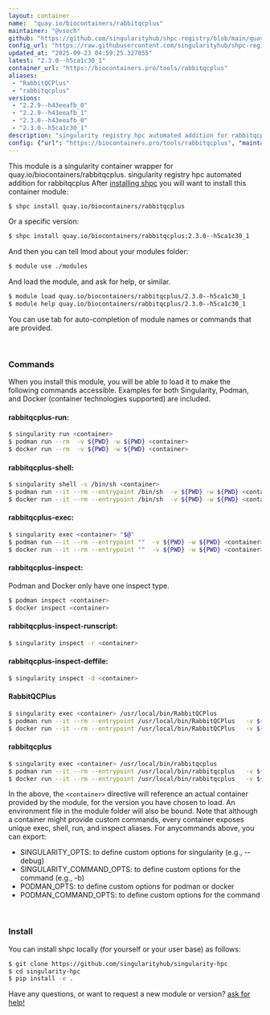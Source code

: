 ```yaml
---
layout: container
name:  "quay.io/biocontainers/rabbitqcplus"
maintainer: "@vsoch"
github: "https://github.com/singularityhub/shpc-registry/blob/main/quay.io/biocontainers/rabbitqcplus/container.yaml"
config_url: "https://raw.githubusercontent.com/singularityhub/shpc-registry/main/quay.io/biocontainers/rabbitqcplus/container.yaml"
updated_at: "2025-09-23 04:59:25.327055"
latest: "2.3.0--h5ca1c30_1"
container_url: "https://biocontainers.pro/tools/rabbitqcplus"
aliases:
 - "RabbitQCPlus"
 - "rabbitqcplus"
versions:
 - "2.2.9--h43eeafb_0"
 - "2.2.9--h43eeafb_1"
 - "2.3.0--h43eeafb_0"
 - "2.3.0--h5ca1c30_1"
description: "singularity registry hpc automated addition for rabbitqcplus"
config: {"url": "https://biocontainers.pro/tools/rabbitqcplus", "maintainer": "@vsoch", "description": "singularity registry hpc automated addition for rabbitqcplus", "latest": {"2.3.0--h5ca1c30_1": "sha256:b1429cd46fe7e9d933643453d8b52f65107918456b2a8b8df151963b807d6fa6"}, "tags": {"2.2.9--h43eeafb_0": "sha256:f51b039b364284aa991e2be51dc9478633cfe395a1fbc47b0abd5347cfde58f9", "2.2.9--h43eeafb_1": "sha256:1c9b8c4b585ad58016b8ebcd2772fe016d090927d85ede84ec5fccc72e4d4c98", "2.3.0--h43eeafb_0": "sha256:321456874f9f938db1eb979abdb99ce12fba7661e6aa1e8180dc253fdd36f657", "2.3.0--h5ca1c30_1": "sha256:b1429cd46fe7e9d933643453d8b52f65107918456b2a8b8df151963b807d6fa6"}, "docker": "quay.io/biocontainers/rabbitqcplus", "aliases": {"RabbitQCPlus": "/usr/local/bin/RabbitQCPlus", "rabbitqcplus": "/usr/local/bin/rabbitqcplus"}}
---
```


This module is a singularity container wrapper for quay.io/biocontainers/rabbitqcplus.
singularity registry hpc automated addition for rabbitqcplus
After [installing shpc](#install) you will want to install this container module:


```bash
$ shpc install quay.io/biocontainers/rabbitqcplus
```

Or a specific version:

```bash
$ shpc install quay.io/biocontainers/rabbitqcplus:2.3.0--h5ca1c30_1
```

And then you can tell lmod about your modules folder:

```bash
$ module use ./modules
```

And load the module, and ask for help, or similar.

```bash
$ module load quay.io/biocontainers/rabbitqcplus/2.3.0--h5ca1c30_1
$ module help quay.io/biocontainers/rabbitqcplus/2.3.0--h5ca1c30_1
```

You can use tab for auto-completion of module names or commands that are provided.

<br>

### Commands

When you install this module, you will be able to load it to make the following commands accessible.
Examples for both Singularity, Podman, and Docker (container technologies supported) are included.

#### rabbitqcplus-run:

```bash
$ singularity run <container>
$ podman run --rm  -v ${PWD} -w ${PWD} <container>
$ docker run --rm  -v ${PWD} -w ${PWD} <container>
```

#### rabbitqcplus-shell:

```bash
$ singularity shell -s /bin/sh <container>
$ podman run --it --rm --entrypoint /bin/sh  -v ${PWD} -w ${PWD} <container>
$ docker run --it --rm --entrypoint /bin/sh  -v ${PWD} -w ${PWD} <container>
```

#### rabbitqcplus-exec:

```bash
$ singularity exec <container> "$@"
$ podman run --it --rm --entrypoint ""  -v ${PWD} -w ${PWD} <container> "$@"
$ docker run --it --rm --entrypoint ""  -v ${PWD} -w ${PWD} <container> "$@"
```

#### rabbitqcplus-inspect:

Podman and Docker only have one inspect type.

```bash
$ podman inspect <container>
$ docker inspect <container>
```

#### rabbitqcplus-inspect-runscript:

```bash
$ singularity inspect -r <container>
```

#### rabbitqcplus-inspect-deffile:

```bash
$ singularity inspect -d <container>
```


#### RabbitQCPlus

```bash
$ singularity exec <container> /usr/local/bin/RabbitQCPlus
$ podman run --it --rm --entrypoint /usr/local/bin/RabbitQCPlus   -v ${PWD} -w ${PWD} <container> -c " $@"
$ docker run --it --rm --entrypoint /usr/local/bin/RabbitQCPlus   -v ${PWD} -w ${PWD} <container> -c " $@"
```


#### rabbitqcplus

```bash
$ singularity exec <container> /usr/local/bin/rabbitqcplus
$ podman run --it --rm --entrypoint /usr/local/bin/rabbitqcplus   -v ${PWD} -w ${PWD} <container> -c " $@"
$ docker run --it --rm --entrypoint /usr/local/bin/rabbitqcplus   -v ${PWD} -w ${PWD} <container> -c " $@"
```



In the above, the `<container>` directive will reference an actual container provided
by the module, for the version you have chosen to load. An environment file in the
module folder will also be bound. Note that although a container
might provide custom commands, every container exposes unique exec, shell, run, and
inspect aliases. For anycommands above, you can export:

 - SINGULARITY_OPTS: to define custom options for singularity (e.g., --debug)
 - SINGULARITY_COMMAND_OPTS: to define custom options for the command (e.g., -b)
 - PODMAN_OPTS: to define custom options for podman or docker
 - PODMAN_COMMAND_OPTS: to define custom options for the command

<br>

### Install

You can install shpc locally (for yourself or your user base) as follows:

```bash
$ git clone https://github.com/singularityhub/singularity-hpc
$ cd singularity-hpc
$ pip install -e .
```

Have any questions, or want to request a new module or version? [ask for help!](https://github.com/singularityhub/singularity-hpc/issues)